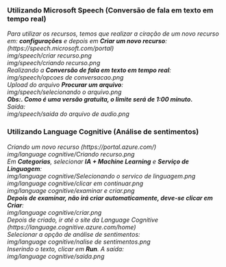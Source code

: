 ###  Utilizando Microsoft Speech (Conversão de fala em texto em tempo real)
<i>
    Para utilizar os recursos, temos que realizar a ciração de um novo recurso em: <b>configurações</b> e depois em <b>Criar um novo recurso</b>: (https://speech.microsoft.com/portal)<br/>
    img/speech/criar recurso.png<br/>
    img/speech/criando recurso.png</br>
    Realizando a <b>Conversão de fala em texto em tempo real</b>:<br/>
    img/speech/opcoes de conversacao.png<br/>
    Upload do arquivo <b>Procurar um arquivo</b>:<br/>
    img/speech/selecionando o arquivo.png<br/>
    <strong>Obs:. Como é uma versão gratuita, o limite será de 1:00 minuto.</strong><br/>
    Saída:<br/>
    img/speech/saida do arquivo de audio.png
</i>

### Utilizando Language Cognitive (Análise de sentimentos)
<i>
    Criando um novo recurso (https://portal.azure.com/)<br/>
    img/language cognitive/Criando recurso.png<br/>
    Em <b>Categorias</b>, selecionar <b>IA + Machine Learning</b> e <b>Serviço de Linguagem</b>:<br/>
    img/language cognitive/Selecionando o servico de linguagem.png<br/>
    img/language cognitive/clicar em continuar.png<br/>
    img/language cognitive/examinar e criar.png<br/>
    <strong>Depois de examinar, não irá criar automaticamente, deve-se clicar em Criar</strong>:<br/>
    img/language cognitive/criar.png<br/>
    Depois de criado, ir até o site da Language Cognitive (https://language.cognitive.azure.com/home)<br/>
    Selecionar a opção de análise de sentimentos:<br/>
    img/language cognitive/nalise de sentimentos.png<br/>
    Inserindo o texto, clicar em <b>Run</b>. A saída:<br/>
    img/language cognitive/saida.png

</i>
